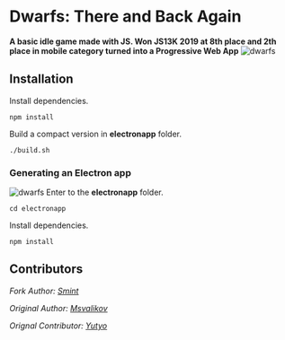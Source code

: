 # Dwarfs: There and Back Again
**A basic idle game made with JS. Won JS13K 2019 at 8th place and 2th place in mobile category turned into a Progressive Web App**
![dwarfs](screenshot.png)

## Installation
Install dependencies.
```
npm install
```

Build a compact version in **electronapp** folder.
```
./build.sh
```

### Generating an Electron app
![dwarfs](screenshot2.png)
Enter to the **electronapp** folder.
```
cd electronapp
```

Install dependencies.
```
npm install
```

## Contributors
*Fork Author: [Smint](https://github.com/SmintGaming)*

*Original Author: [Msvalikov](https://github.com/mvasilkov)*

*Orignal Contributor: [Yutyo](https://github.com/yutyo)*
